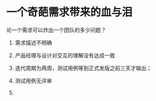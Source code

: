 # 一个奇葩需求带来的血与泪



论一个需求可以炸出一个团队的多少问题？





1. 需求描述不明确

2. 产品经理与设计对交互的理解没有达成一致

3. 迭代周期为两周，测试用例等到正式发版之前三天才输出；

4. 测试用例无评审

5. 




































